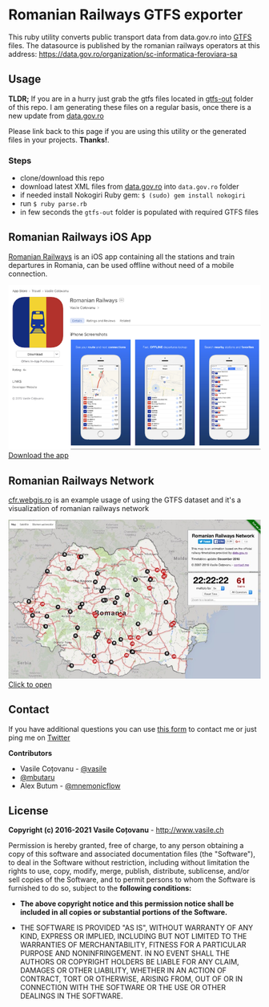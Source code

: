 # Romanian Railways GTFS exporter
This ruby utility converts public transport data from data.gov.ro into [GTFS](https://developers.google.com/transit/gtfs/reference) files. The datasource is published by the romanian railways operators at this address: https://data.gov.ro/organization/sc-informatica-feroviara-sa

## Usage
**TLDR;** If you are in a hurry just grab the gtfs files located in [gtfs-out](https://github.com/vasile/data.gov.ro-gtfs-exporter/tree/master/gtfs-out) folder of this repo. I am generating these files on a regular basis, once there is a new update from [data.gov.ro](http://data.gov.ro)

Please link back to this page if you are using this utility or the generated files in your projects. **Thanks!**.

### Steps
* clone/download this repo
* download latest XML files from [data.gov.ro](https://data.gov.ro/organization/sc-informatica-feroviara-sa) into `data.gov.ro` folder
* if needed install Nokogiri Ruby gem: `$ (sudo) gem install nokogiri`
* run `$ ruby parse.rb`
* in few seconds the `gtfs-out` folder is populated with required GTFS files

## Romanian Railways iOS App
[Romanian Railways](https://itunes.apple.com/us/app/romanian-railways/id1099755336?mt=8) is an iOS app containing all the stations and train departures in Romania, can be used offline without need of a mobile connection.

[![Romanian Railways](docs/RomanianRailwaysiOSApp.png)](https://itunes.apple.com/us/app/romanian-railways/id1099755336?mt=8)
[Download the app](https://itunes.apple.com/us/app/romanian-railways/id1099755336?mt=8)

## Romanian Railways Network
[cfr.webgis.ro](http://cfr.webgis.ro) is an example usage of using the GTFS dataset and it's a visualization of romanian railways network

[![cfr.webgis.ro](docs/RomanianRailwaysWebApp.jpeg)](http://cfr.webgis.ro)
[Click to open](http://cfr.webgis.ro)

## Contact
If you have additional questions you can use [this form](https://docs.google.com/forms/d/1ZWCqfF8OvRBlMPHMc5FbL6T3zYhQ-p18B8IIwMt1sRs/) to contact me or just ping me on [Twitter](http://twitter.com/vasile23)

**Contributors**
- Vasile Coțovanu - [@vasile](https://github.com/vasile)
- [@mbutaru](https://github.com/mbutaru)
- Alex Butum - [@mnemonicflow](https://github.com/mnemonicflow)

## License

**Copyright (c) 2016-2021 Vasile Coțovanu** - http://www.vasile.ch
 
Permission is hereby granted, free of charge, to any person obtaining a copy of this software and associated documentation files (the "Software"), to deal in the Software without restriction, including without limitation the rights to use, copy, modify, merge, publish, distribute, sublicense, and/or sell copies of the Software, and to permit persons to whom the Software is furnished to do so, subject to the **following conditions:**
 
* **The above copyright notice and this permission notice shall be included in all copies or substantial portions of the Software.**
 
* THE SOFTWARE IS PROVIDED "AS IS", WITHOUT WARRANTY OF ANY KIND, EXPRESS OR IMPLIED, INCLUDING BUT NOT LIMITED TO THE WARRANTIES OF MERCHANTABILITY, FITNESS FOR A PARTICULAR PURPOSE AND NONINFRINGEMENT. IN NO EVENT SHALL THE AUTHORS OR COPYRIGHT HOLDERS BE LIABLE FOR ANY CLAIM, DAMAGES OR OTHER LIABILITY, WHETHER IN AN ACTION OF CONTRACT, TORT OR OTHERWISE, ARISING FROM, OUT OF OR IN CONNECTION WITH THE SOFTWARE OR THE USE OR OTHER DEALINGS IN THE SOFTWARE.
